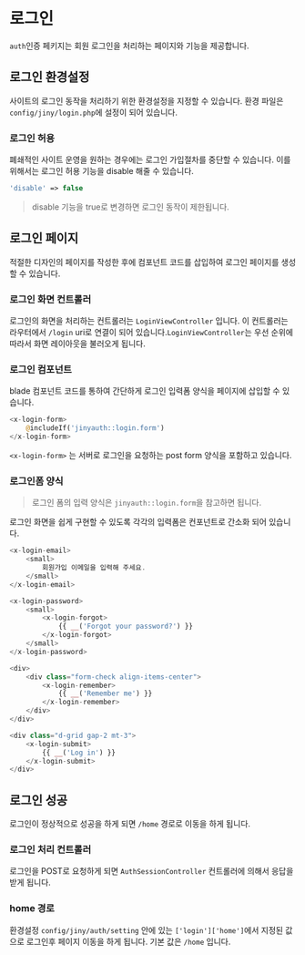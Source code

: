 # 로그인
`auth`인증 페키지는 회원 로그인을 처리하는 페이지와 기능을 제공합니다.

## 로그인 환경설정
사이트의 로그인 동작을 처리하기 위한 환경설정을 지정할 수 있습니다. 환경 파일은 `config/jiny/login.php`에 설정이 되어 있습니다.

### 로그인 허용
폐쇄적인 사이트 운영을 원하는 경우에는 로그인 가입절차를 중단할 수 있습니다. 이를 위해서는 로그인 허용 기능을 disable 해줄 수 있습니다.

```php
'disable' => false
```
> disable 기능을 true로 변경하면 로그인 동작이 제한됩니다.



## 로그인 페이지
적절한 디자인의 페이지를 작성한 후에 컴포넌트 코드를 삽입하여 로그인 페이지를 생성할 수 있습니다.

### 로그인 화면 컨트롤러
로그인의 화면을 처리하는 컨트롤러는 `LoginViewController` 입니다. 이 컨트롤러는 라우터에서 `/login` uri로 연결이 되어 있습니다.`LoginViewController`는 우선 순위에 따라서 화면 레이아웃을 불러오게 됩니다.


### 로그인 컴포넌트
blade 컴포넌트 코드를 통하여 간단하게 로그인 입력폼 양식을 페이지에 삽입할 수 있습니다.

```php
<x-login-form>
    @includeIf('jinyauth::login.form')
</x-login-form>
```

`<x-login-form>` 는 서버로 로그인을 요청하는 post form 양식을 포함하고 있습니다. 

### 로그인폼 양식
> 로그인 폼의 입력 양식은 `jinyauth::login.form`을 참고하면 됩니다.

로그인 화면을 쉽게 구현할 수 있도록 각각의 입력폼은 컨포넌트로 간소화 되어 있습니다.

```php
<x-login-email>
    <small>
        회원가입 이메일을 입력해 주세요.
    </small>
</x-login-email>

<x-login-password>
    <small>
        <x-login-forgot>
            {{ __('Forgot your password?') }}
        </x-login-forgot>
    </small>
</x-login-password>

<div>
    <div class="form-check align-items-center">
        <x-login-remember>
            {{ __('Remember me') }}
        </x-login-remember>
    </div>
</div>

<div class="d-grid gap-2 mt-3">
    <x-login-submit>
        {{ __('Log in') }}
    </x-login-submit>
</div>
```


## 로그인 성공
로그인이 정상적으로 성공을 하게 되면 `/home` 경로로 이동을 하게 됩니다.

### 로그인 처리 컨트롤러
로그인을 POST로 요청하게 되면 `AuthSessionController` 컨트롤러에 의해서 응답을 받게 됩니다.


### home 경로
환경설정 `config/jiny/auth/setting` 안에 있는 `['login']['home']`에서 지정된 값으로 로그인후 페이지 이동을 하게 됩니다. 기본 값은 `/home` 입니다.
